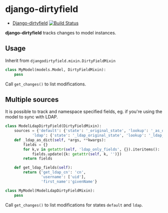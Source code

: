
django-dirtyfield
=================
* [Django-dirtyfield](https://github.com/futurice/django-dirtyfield) [![Build Status](https://travis-ci.org/futurice/django-dirtyfield.svg?branch=master)](https://travis-ci.org/futurice/django-dirtyfield)

**django-dirtyfield** tracks changes to model instances.


Usage
-----

Inherit from `djangodirtyfield.mixin.DirtyFieldMixin`

```python
class MyModel(models.Model, DirtyFieldMixin):
    pass
```

Call `get_changes()` to list modifications.

Multiple sources
----------------

It is possible to track and namespace specified fields, eg. if you're using the model to sync with LDAP.

```python
class ModelLdapDirtyField(DirtyFieldMixin):
    sources = {'default': {'state': '_original_state', 'lookup': '_as_dict', 'fields': 'get_fields'},
            'ldap': {'state': '_ldap_original_state', 'lookup': '_ldap_as_dict', 'fields': 'get_ldap_fields'}}
    def _ldap_as_dict(self, *args, **kwargs):
        fields = {}
        for k,v in getattr(self, 'ldap_only_fields', {}).iteritems():
            fields.update({k: getattr(self, k, '')})
        return fields

    def get_ldap_fields(self):
        return {'get_ldap_cn': 'cn',
                'username': ['uid'],
                'first_name':'givenName'}

class MyModel(ModelLdapDirtyFieldMixin):
    pass
```

Call `get_changes()` to list modifications for states `default` and `ldap`.
